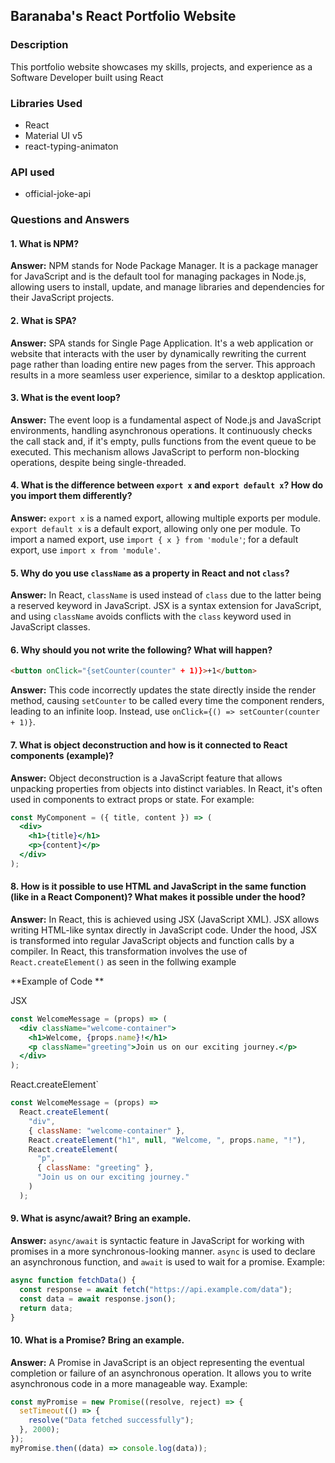 ## Baranaba's React Portfolio Website

### Description

This portfolio website showcases my skills, projects, and experience as a Software Developer built using React

### Libraries Used

- React
- Material UI v5
- react-typing-animaton

### API used

- official-joke-api

### Questions and Answers

#### 1. What is NPM?

**Answer:** NPM stands for Node Package Manager. It is a package manager for JavaScript and is the default tool for managing packages in Node.js, allowing users to install, update, and manage libraries and dependencies for their JavaScript projects.

#### 2. What is SPA?

**Answer:** SPA stands for Single Page Application. It's a web application or website that interacts with the user by dynamically rewriting the current page rather than loading entire new pages from the server. This approach results in a more seamless user experience, similar to a desktop application.

#### 3. What is the event loop?

**Answer:** The event loop is a fundamental aspect of Node.js and JavaScript environments, handling asynchronous operations. It continuously checks the call stack and, if it's empty, pulls functions from the event queue to be executed. This mechanism allows JavaScript to perform non-blocking operations, despite being single-threaded.

#### 4. What is the difference between `export x` and `export default x`? How do you import them differently?

**Answer:** `export x` is a named export, allowing multiple exports per module. `export default x` is a default export, allowing only one per module. To import a named export, use `import { x } from 'module'`; for a default export, use `import x from 'module'`.

#### 5. Why do you use `className` as a property in React and not `class`?

**Answer:** In React, `className` is used instead of `class` due to the latter being a reserved keyword in JavaScript. JSX is a syntax extension for JavaScript, and using `className` avoids conflicts with the `class` keyword used in JavaScript classes.

#### 6. Why should you not write the following? What will happen?

```html
<button onClick="{setCounter(counter" + 1)}>+1</button>
```

**Answer:** This code incorrectly updates the state directly inside the render method, causing `setCounter` to be called every time the component renders, leading to an infinite loop. Instead, use `onClick={() => setCounter(counter + 1)}`.

#### 7. What is object deconstruction and how is it connected to React components (example)?

**Answer:** Object deconstruction is a JavaScript feature that allows unpacking properties from objects into distinct variables. In React, it's often used in components to extract props or state. For example:

```jsx
const MyComponent = ({ title, content }) => (
  <div>
    <h1>{title}</h1>
    <p>{content}</p>
  </div>
);
```

#### 8. How is it possible to use HTML and JavaScript in the same function (like in a React Component)? What makes it possible under the hood?

**Answer:** In React, this is achieved using JSX (JavaScript XML). JSX allows writing HTML-like syntax directly in JavaScript code. Under the hood, JSX is transformed into regular JavaScript objects and function calls by a compiler. In React, this transformation involves the use of `React.createElement()` as seen in the follwing example

**Example of Code **

JSX

```jsx
const WelcomeMessage = (props) => (
  <div className="welcome-container">
    <h1>Welcome, {props.name}!</h1>
    <p className="greeting">Join us on our exciting journey.</p>
  </div>
);
```

React.createElement`

```javascript
const WelcomeMessage = (props) =>
  React.createElement(
    "div",
    { className: "welcome-container" },
    React.createElement("h1", null, "Welcome, ", props.name, "!"),
    React.createElement(
      "p",
      { className: "greeting" },
      "Join us on our exciting journey."
    )
  );
```

#### 9. What is async/await? Bring an example.

**Answer:** `async/await` is syntactic feature in JavaScript for working with promises in a more synchronous-looking manner. `async` is used to declare an asynchronous function, and `await` is used to wait for a promise. Example:

```javascript
async function fetchData() {
  const response = await fetch("https://api.example.com/data");
  const data = await response.json();
  return data;
}
```

#### 10. What is a Promise? Bring an example.

**Answer:** A Promise in JavaScript is an object representing the eventual completion or failure of an asynchronous operation. It allows you to write asynchronous code in a more manageable way. Example:

```javascript
const myPromise = new Promise((resolve, reject) => {
  setTimeout(() => {
    resolve("Data fetched successfully");
  }, 2000);
});
myPromise.then((data) => console.log(data));
```
